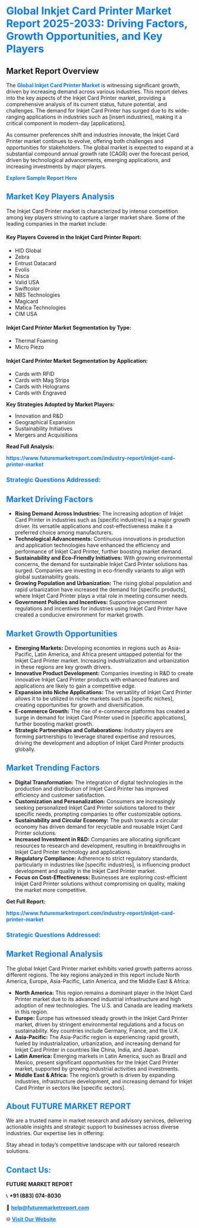 <h1 style="color: #007BFF;">Global Inkjet Card Printer Market Report 2025-2033: Driving Factors, Growth Opportunities, and Key Players</h1>

<section id="overview">
<h2>Market Report Overview</h2>
<p>The <a href="https://www.futuremarketreport.com/industry-report/inkjet-card-printer-market" style="color: #007BFF; text-decoration: none;"><strong>Global Inkjet Card Printer Market</strong></a> is witnessing significant growth, driven by increasing demand across various industries. This report delves into the key aspects of the Inkjet Card Printer market, providing a comprehensive analysis of its current status, future potential, and challenges. The demand for Inkjet Card Printer has surged due to its wide-ranging applications in industries such as [insert industries], making it a critical component in modern-day [applications].</p>
<p>As consumer preferences shift and industries innovate, the Inkjet Card Printer market continues to evolve, offering both challenges and opportunities for stakeholders. The global market is expected to expand at a substantial compound annual growth rate (CAGR) over the forecast period, driven by technological advancements, emerging applications, and increasing investments by major players.</p>
</section>

<section id="overview">
<p><a href="https://www.futuremarketreport.com/request-sample/reportId=42201" style="color: #007BFF; text-decoration: none;"><strong>Explore Sample Report Here</strong></a></p>
</section>

<section id="key-players">
<h2 style="color: #007BFF;">Market Key Players Analysis</h2>
<p>The Inkjet Card Printer market is characterized by intense competition among key players striving to capture a larger market share. Some of the leading companies in the market include:</p>
<h4>Key Players Covered in the Inkjet Card Printer Report:</h4>
<ul><li>HID Global</li><li>Zebra</li><li>Entrust Datacard</li><li>Evolis</li><li>Nisca</li><li>Valid USA</li><li>Swiftcolor</li><li>NBS Technologies</li><li>Magicard</li><li>Matica Technologies</li><li>CIM USA</li></ul>
<h4>Inkjet Card Printer Market Segmentation by Type:</h4>
<ul><li>Thermal Foaming</li><li>Micro Piezo</li></ul>

<h4>Inkjet Card Printer Market Segmentation by Application:</h4>
<ul><li>Cards with RFID</li><li>Cards with Mag Strips</li><li>Cards with Holograms</li><li>Cards with Engraved</li></ul>
<p><strong>Key Strategies Adopted by Market Players:</strong></p>
<ul>
<li>Innovation and R&D</li>
<li>Geographical Expansion</li>
<li>Sustainability Initiatives</li>
<li>Mergers and Acquisitions</li>
</ul>
</section>

<section>
<p><strong>Read Full Analysis: </strong></p><a href="https://www.futuremarketreport.com/industry-report/inkjet-card-printer-market" style="color: #007BFF; text-decoration: none;"><strong>https://www.futuremarketreport.com/industry-report/inkjet-card-printer-market</strong></a>
<h3 style="color: #007BFF;">Strategic Questions Addressed:</h3>
</section>

<section id="driving-factors">
<h2 style="color: #007BFF;">Market Driving Factors</h2>
<ul>
<li><strong>Rising Demand Across Industries:</strong> The increasing adoption of Inkjet Card Printer in industries such as [specific industries] is a major growth driver. Its versatile applications and cost-effectiveness make it a preferred choice among manufacturers.</li>
<li><strong>Technological Advancements:</strong> Continuous innovations in production and application technologies have enhanced the efficiency and performance of Inkjet Card Printer, further boosting market demand.</li>
<li><strong>Sustainability and Eco-Friendly Initiatives:</strong> With growing environmental concerns, the demand for sustainable Inkjet Card Printer solutions has surged. Companies are investing in eco-friendly variants to align with global sustainability goals.</li>
<li><strong>Growing Population and Urbanization:</strong> The rising global population and rapid urbanization have increased the demand for [specific products], where Inkjet Card Printer plays a vital role in meeting consumer needs.</li>
<li><strong>Government Policies and Incentives:</strong> Supportive government regulations and incentives for industries using Inkjet Card Printer have created a conducive environment for market growth.</li>
</ul>
</section>

<section id="growth-opportunities">
<h2 style="color: #007BFF;">Market Growth Opportunities</h2>
<ul>
<li><strong>Emerging Markets:</strong> Developing economies in regions such as Asia-Pacific, Latin America, and Africa present untapped potential for the Inkjet Card Printer market. Increasing industrialization and urbanization in these regions are key growth drivers.</li>
<li><strong>Innovative Product Development:</strong> Companies investing in R&D to create innovative Inkjet Card Printer products with enhanced features and applications are likely to gain a competitive edge.</li>
<li><strong>Expansion into Niche Applications:</strong> The versatility of Inkjet Card Printer allows it to be utilized in niche markets such as [specific niches], creating opportunities for growth and diversification.</li>
<li><strong>E-commerce Growth:</strong> The rise of e-commerce platforms has created a surge in demand for Inkjet Card Printer used in [specific applications], further boosting market growth.</li>
<li><strong>Strategic Partnerships and Collaborations:</strong> Industry players are forming partnerships to leverage shared expertise and resources, driving the development and adoption of Inkjet Card Printer products globally.</li>
</ul>
</section>

<section id="trending-factors">
<h2 style="color: #007BFF;">Market Trending Factors</h2>
<ul>
<li><strong>Digital Transformation:</strong> The integration of digital technologies in the production and distribution of Inkjet Card Printer has improved efficiency and customer satisfaction.</li>
<li><strong>Customization and Personalization:</strong> Consumers are increasingly seeking personalized Inkjet Card Printer solutions tailored to their specific needs, prompting companies to offer customizable options.</li>
<li><strong>Sustainability and Circular Economy:</strong> The push towards a circular economy has driven demand for recyclable and reusable Inkjet Card Printer solutions.</li>
<li><strong>Increased Investment in R&D:</strong> Companies are allocating significant resources to research and development, resulting in breakthroughs in Inkjet Card Printer technology and applications.</li>
<li><strong>Regulatory Compliance:</strong> Adherence to strict regulatory standards, particularly in industries like [specific industries], is influencing product development and quality in the Inkjet Card Printer market.</li>
<li><strong>Focus on Cost-Effectiveness:</strong> Businesses are exploring cost-efficient Inkjet Card Printer solutions without compromising on quality, making the market more competitive.</li>
</ul>
</section>

<section>
<p><strong>Get Full Report: </strong></p><a href="https://www.futuremarketreport.com/industry-report/inkjet-card-printer-market" style="color: #007BFF; text-decoration: none;"><strong>https://www.futuremarketreport.com/industry-report/inkjet-card-printer-market</strong></a>
<h3 style="color: #007BFF;">Strategic Questions Addressed:</h3>
</section>


<section id="regional-analysis">
<h2 style="color: #007BFF;">Market Regional Analysis</h2>
<p>The global Inkjet Card Printer market exhibits varied growth patterns across different regions. The key regions analyzed in this report include North America, Europe, Asia-Pacific, Latin America, and the Middle East & Africa:</p>
<ul>
<li><strong>North America:</strong> This region remains a dominant player in the Inkjet Card Printer market due to its advanced industrial infrastructure and high adoption of new technologies. The U.S. and Canada are leading markets in this region.</li>
<li><strong>Europe:</strong> Europe has witnessed steady growth in the Inkjet Card Printer market, driven by stringent environmental regulations and a focus on sustainability. Key countries include Germany, France, and the U.K.</li>
<li><strong>Asia-Pacific:</strong> The Asia-Pacific region is experiencing rapid growth, fueled by industrialization, urbanization, and increasing demand for Inkjet Card Printer in countries like China, India, and Japan.</li>
<li><strong>Latin America:</strong> Emerging markets in Latin America, such as Brazil and Mexico, present significant opportunities for the Inkjet Card Printer market, supported by growing industrial activities and investments.</li>
<li><strong>Middle East & Africa:</strong> The region’s growth is driven by expanding industries, infrastructure development, and increasing demand for Inkjet Card Printer in sectors like [specific sectors].</li>
</ul>
</section>

<footer>
<h2 style="color: #007BFF;">About FUTURE MARKET REPORT</h2>
<p>We are a trusted name in market research and advisory services, delivering actionable insights and strategic support to businesses across diverse industries. Our expertise lies in offering:</p>

<p>Stay ahead in today’s competitive landscape with our tailored research solutions.</p>

<h2 style="color: #007BFF;">Contact Us:</h2>
<p><strong>FUTURE MARKET REPORT</strong></p>
<p>📞 <strong>+91 (883) 074-8030</strong></p>
<p>📧 <strong><a href="mailto:help@futuremarketreport.com" style="color: #007BFF;">help@futuremarketreport.com</a></strong></p>
<p>🌐 <strong><a href="https://www.futuremarketreport.com/" style="color: #007BFF;">Visit Our Website</a></strong></p>
</footer>